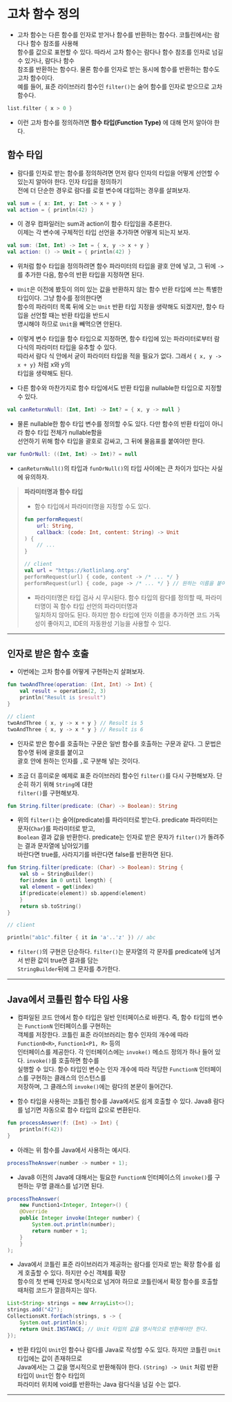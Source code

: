 # 고차 함수 정의

- 고차 함수는 다른 함수를 인자로 받거나 함수를 반환하는 함수다. 코틀린에서는 람다나 함수 참조를 사용해  
  함수를 값으로 표현할 수 있다. 따라서 고차 함수는 람다나 함수 참조를 인자로 넘길 수 있거나, 람다나 함수  
  참조를 반환하는 함수다. 물론 함수를 인자로 받는 동시에 함수를 반환하는 함수도 고차 함수이다.  
  예를 들어, 표준 라이브러리 함수인 `filter()`는 술어 함수를 인자로 받으므로 고차 함수다.

```kt
list.filter { x > 0 }
```

- 이런 고차 함수를 정의하려면 **함수 타입(Function Type)** 에 대해 먼저 알아야 한다.

## 함수 타입

- 람다를 인자로 받는 함수를 정의하려면 먼저 람다 인자의 타입을 어떻게 선언할 수 있는지 알아야 한다. 인자 타입을 정의하기  
  전에 더 단순한 경우로 람다를 로컬 변수에 대입하는 경우를 살펴보자.

```kt
val sum = { x: Int, y: Int -> x + y }
val action = { println(42) }
```

- 이 경우 컴파일러는 sum과 action이 함수 타입임을 추론한다.  
  이제는 각 변수에 구체적인 타입 선언을 추가하면 어떻게 되는지 보자.

```kt
val sum: (Int, Int) -> Int = { x, y -> x + y }
val action: () -> Unit = { println(42) }
```

- 위처럼 함수 타입을 정의하려면 함수 파라미터의 타입을 괄호 안에 넣고, 그 뒤에 `->`를 추가한 다음, 함수의 반환 타입을 지정하면 된다.

- `Unit`은 이전에 봤듯이 의미 있는 값을 반환하지 않는 함수 반환 타입에 쓰는 특별한 타입이다. 그냥 함수를 정의한다면  
  함수의 파라미터 목록 뒤에 오는 `Unit` 반환 타입 지정을 생략해도 되겠지만, 함수 타입을 선언할 때는 반환 타입을 반드시  
  명시해야 하므로 `Unit`을 빼먹으면 안된다.

- 이렇게 변수 타입을 함수 타입으로 지정하면, 함수 타입에 있는 파라미터로부터 람다식의 파라미터 타입을 유추할 수 있다.  
  따라서 람다 식 안에서 굳이 파라미터 타입을 적을 필요가 없다. 그래서 `{ x, y -> x + y}` 처럼 x와 y의  
  타입을 생략해도 된다.

- 다른 함수와 마찬가지로 함수 타입에서도 반환 타입을 nullable한 타입으로 지정할 수 있다.

```kt
val canReturnNull: (Int, Int) -> Int? = { x, y -> null }
```

- 물론 nullable한 함수 타입 변수를 정의할 수도 있다. 다만 함수의 반환 타입이 아니라 함수 타입 전체가 nullable함을  
  선언하기 위해 함수 타입을 괄호로 감싸고, 그 뒤에 물음표를 붙여야만 한다.

```kt
var funOrNull: ((Int, Int) -> Int)? = null
```

- `canReturnNull()`의 타입과 `funOrNull()`의 타입 사이에는 큰 차이가 있다는 사실에 유의하자.

> **파라미터명과 함수 타입**
>
> - 함수 타입에서 파라미터명을 지정할 수도 있다.
>
> ```kt
> fun performRequest(
>     url: String,
>     callback: (code: Int, content: String) -> Unit
> ) {
>     // ...
> }
>
> // client
> val url = "https://kotlinlang.org"
> performRequest(url) { code, content -> /* ... */ }
> performRequest(url) { code, page -> /* ... */ } // 원하는 이름을 붙여도 되긴 한다.
> ```
>
> - 파라미터명은 타입 검사 시 무시된다. 함수 타입의 람다를 정의할 때, 파라미터명이 꼭 함수 타입 선언의 파라미터명과  
>   일치하지 않아도 된다. 하지만 함수 타입에 인자 이름을 추가하면 코드 가독성이 좋아지고, IDE의 자동완성 기능을 사용할 수 있다.

<hr/>

## 인자로 받은 함수 호출

- 이번에는 고차 함수를 어떻게 구현하는지 살펴보자.

```kt
fun twoAndThree(operation: (Int, Int) -> Int) {
    val result = operation(2, 3)
    println("Result is $result")
}

// client
twoAndThree { x, y -> x + y } // Result is 5
twoAndThree { x, y -> x * y } // Result is 6
```

- 인자로 받은 함수를 호출하는 구문은 일반 함수를 호출하는 구문과 같다. 그 문법은 함수명 뒤에 괄호를 붙이고  
  괄호 안에 원하는 인자를 `,`로 구분해 넣는 것이다.

- 조금 더 흥미로운 예제로 표준 라이브러리 함수인 `filter()`를 다시 구현해보자. 단순히 하기 위해 `String`에 대한  
  `filter()`를 구현해보자.

```kt
fun String.filter(predicate: (Char) -> Boolean): String
```

- 위의 `filter()`는 술어(predicate)를 파라미터로 받는다. predicate 파라미터는 문자(`Char`)를 파라미터로 받고,  
  `Boolean` 결과 값을 반환한다. predicate는 인자로 받은 문자가 `filter()`가 돌려주는 결과 문자열에 남아있기를  
  바란다면 true를, 사라지기를 바란다면 false를 반환하면 된다.

```kt
fun String.filter(predicate: (Char) -> Boolean): String {
    val sb = StringBuilder()
    for(index in 0 until length) {
	val element = get(index)
	if(predicate(element)) sb.append(element)
    }
    return sb.toString()
}

// client

println("ab1c".filter { it in 'a'..'z' }) // abc
```

- `filter()`의 구현은 단순하다. `filter()`는 문자열의 각 문자를 predicate에 넘겨서 반환 값이 true면 결과를 담는  
  `StringBuilder`뒤에 그 문자를 추가한다.

<hr/>

## Java에서 코틀린 함수 타입 사용

- 컴파일된 코드 안에서 함수 타입은 일반 인터페이스로 바뀐다. 즉, 함수 타입의 변수는 `FunctionN` 인터페이스를 구현하는  
  객체를 저장한다. 코틀린 표준 라이브러리는 함수 인자의 개수에 따라 `Function0<R>`, `Function1<P1, R>` 등의  
  인터페이스를 제공한다. 각 인터페이스에는 `invoke()` 메소드 정의가 하나 들어 있다. `invoke()`를 호출하면 함수를  
  실행할 수 있다. 함수 타입인 변수는 인자 개수에 따라 적당한 `FunctionN` 인터페이스를 구현하는 클래스의 인스턴스를  
  저장하며, 그 클래스의 `invoke()`에는 람다의 본문이 들어간다.

- 함수 타입을 사용하는 코틀린 함수를 Java에서도 쉽게 호출할 수 있다. Java8 람다를 넘기면 자동으로 함수 타입의 값으로 변환된다.

```kt
fun processAnswer(f: (Int) -> Int) {
    println(f(42))
}
```

- 아래는 위 함수를 Java에서 사용하는 예시다.

```java
processTheAnswer(number -> number + 1);
```

- Java8 이전의 Java에 대해서는 필요한 `FunctionN` 인터페이스의 `invoke()`를 구현하는 무명 클래스를 넘기면 된다.

```java
processTheAnswer(
    new Function1<Integer, Integer>() {
	@Override
	public Integer invoke(Integer number) {
	    System.out.println(number);
	    return number + 1;
	}
    }
);
```

- Java에서 코틀린 표준 라이브러리가 제공하는 람다를 인자로 받는 확장 함수를 쉽게 호출할 수 있다. 하지만 수신 객체를 확장  
  함수의 첫 번째 인자로 명시적으로 넘겨야 하므로 코틀린에서 확장 함수를 호출할 때처럼 코드가 깔끔하지는 않다.

```java
List<String> strings = new ArrayList<>();
strings.add("42");
CollectionsKt.forEach(strings, s -> {
    System.out.println(s);
    return Unit.INSTANCE; // Unit 타입의 값을 명시적으로 반환해야만 한다.
});
```

- 반환 타입이 `Unit`인 함수나 람다를 Java로 작성할 수도 있다. 하지만 코틀린 `Unit` 타입에는 값이 존재하므로  
  Java에서는 그 값을 명시적으로 반환해줘야 한다. `(String) -> Unit` 처럼 반환 타입이 `Unit`인 함수 타입의  
  파라미터 위치에 void를 반환하는 Java 람다식을 넘길 수는 없다.

<hr/>
